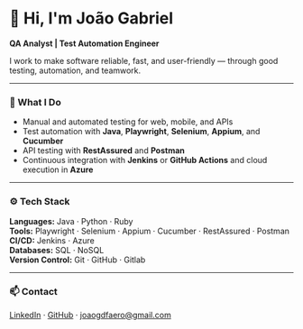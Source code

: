 # 👋 Hi, I'm João Gabriel

**QA Analyst | Test Automation Engineer**

I work to make software reliable, fast, and user-friendly — through good testing, automation, and teamwork.

---

### 🧪 What I Do
- Manual and automated testing for web, mobile, and APIs  
- Test automation with **Java**, **Playwright**, **Selenium**, **Appium**, and **Cucumber**  
- API testing with **RestAssured** and **Postman**  
- Continuous integration with **Jenkins** or **GitHub Actions** and cloud execution in **Azure**

---

### ⚙️ Tech Stack
**Languages:** Java · Python · Ruby  
**Tools:** Playwright · Selenium · Appium · Cucumber · RestAssured · Postman  
**CI/CD:** Jenkins · Azure  
**Databases:** SQL · NoSQL  
**Version Control:** Git · GitHub · Gitlab 

---

### 📫 Contact
[LinkedIn](https://www.linkedin.com/in/joaogdfaero) · [GitHub](https://github.com/joaogdfaero) · joaogdfaero@gmail.com

